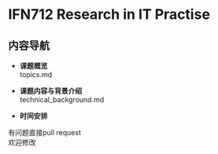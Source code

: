 # IFN712 Research in IT Practise

## 内容导航

+ **课题概览**  
    topics.md

+ **课题内容与背景介绍**  
    technical_background.md

+ **时间安排**

有问题直接pull request  
欢迎修改